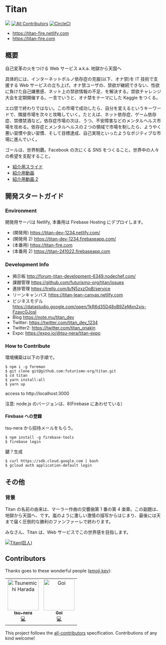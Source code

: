# Titan

![](https://img.shields.io/github/issues/futurismo-org/titan.svg)
[![All Contributors](https://img.shields.io/badge/all_contributors-2-orange.svg?style=flat-square)](#contributors)
[![CircleCI](https://circleci.com/gh/futurismo-org/titan/tree/master.svg?style=svg)](https://circleci.com/gh/futurismo-org/titan/tree/master)

- https://titan-fire.netlify.com
- https://titan-fire.com

## 概要

自己変革の火をつける Web サービス a.k.a. 地獄から天国へ

具体的には、インターネットポルノ依存症の克服(以下、オナ禁)を IT 技術で支援する Web サービスの立ち上げ。オナ禁ユーザの、禁欲が継続できない、性欲に負けた自己嫌悪感、ネット上の禁欲情報の不足、を解決する。禁欲チャレンジ大会を定期開催する。一言でいうと、オナ禁をテーマにした Kaggle をつくる。

エロ禁で終わりではない。この市場で成功したら、自分を変えるというキーワードで、隣接市場を次々と攻略していく。たとえば、ネット依存症、ゲーム依存症、禁煙禁酒など。依存症市場の次は、うつ、不安障害などのメンタルヘルス市場を攻める。依存症とメンタルヘルスの２つの領域で市場を制したら、ようやく悪い習慣や良い習慣、そして目標達成、自己実現といったようなポジティブな市場に進んでいく。

ゴールは、世界制覇。Facebook の次にくる SNS をつくること。世界中の人々の希望を支配すること。

- [紹介用スライド](https://speakerdeck.com/titan/titanshao-jie-yong-suraito)
- [紹介用動画](https://www.youtube.com/watch?v=XE7E-SuJ2Ug)
- [紹介用動画 2](https://www.youtube.com/watch?v=ZROFd9xv-Og)

## 開発スタートガイド

### Environment

開発用サーバは Netlify, 本番用は Firebase Hosting にデプロイします。

- (開発用) https://titan-dev-1234.netlify.com/
- (開発用 2) https://titan-dev-1234.firebaseapp.com/
- (本番用) https://titan-fire.com
- (本番用 2) https://titan-241022.firebaseapp.com

### Development Info

- 掲示板 http://forum-titan-development-6349.nodechef.com/
- 課題管理 https://github.com/futurismo-org/titan/issues
- 進捗管理 https://trello.com/b/N5zxzOpB/service
- リーンキャンバス https://titan-lean-canvas.netlify.com
- ビジネスモデル https://datastudio.google.com/open/1kR6d35D48xB9ZeMxn2xis-FzaycGJosI
- Blog https://note.mu/titan_dev
- Twitter:  https://twitter.com/titan_dev_1234
- Twitter2: https://twitter.com/titan_onakin
- Expo: https://expo.io/@tsu-nera/titan-expo

### How to Contribute

環境構築は以下の手順で。

```
$ npm i -g foreman
$ git clone git@github.com:futurismo-org/titan.git
$ cd titan
$ yarn install:all
$ yarn up
```

access to http://localhost:3000

注意: node.js のバージョンは、8(Firebase にあわせている）

#### Firebase への登録

tsu-nera から招待メールをもらう。

```
$ npm install -g firebase-tools
$ firebase login
```

鍵？生成

```
$ curl https://sdk.cloud.google.com | bash
$ gcloud auth application-default login
```

## その他

### 背景

Titan の名前の由来は、マーラー作曲の交響曲第 1 番の第 4 楽章。この副題は、地獄から天国へ、です。嵐のように激しい激情の描写からはじまり、最後には天まで届く圧倒的な勝利のファンファーレで終わります。

みなさん、Titan は、Web サービスでこの世界感を目指します。

[![Titan(巨人)](http://img.youtube.com/vi/L_fdk2Z7M2I/0.jpg)](https://youtu.be/L_fdk2Z7M2I)

## Contributors

Thanks goes to these wonderful people ([emoji key](https://allcontributors.org/docs/en/emoji-key)):

<!-- ALL-CONTRIBUTORS-LIST:START - Do not remove or modify this section -->
<!-- prettier-ignore -->
<table><tr><td align="center"><a href="https://github.com/tsu-nera"><img src="https://avatars1.githubusercontent.com/u/760627?v=4" width="100px;" alt="Tsunemichi Harada"/><br /><sub><b>tsu-nera</b></sub></a><br /><a href="https://github.com/futurismo-org/titan/commits?author=tsu-nera" title="Code">💻</a></td><td align="center"><a href="https://github.com/Goi666"><img src="https://avatars2.githubusercontent.com/u/40140038?v=4" width="100px;" alt="Goi"/><br /><sub><b>Goi</b></sub></a><br /><a href="https://github.com/futurismo-org/titan/commits?author=Goi666" title="Code">💻</a></td></tr></table>

<!-- ALL-CONTRIBUTORS-LIST:END -->

This project follows the [all-contributors](https://github.com/all-contributors/all-contributors) specification. Contributions of any kind welcome!
